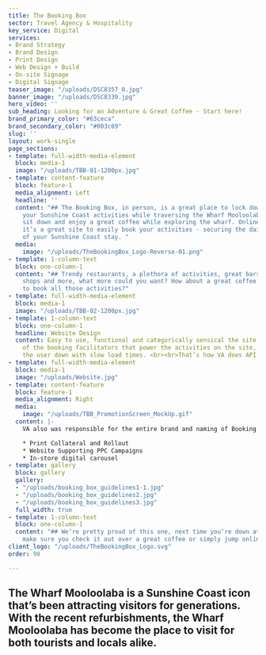 ```yaml
---
title: The Booking Box
sector: Travel Agency & Hospitality
key_service: Digital
services:
- Brand Strategy
- Brand Design
- Print Design
- Web Design + Build
- On-site Signage
- Digital Signage
teaser_image: "/uploads/DSC8357_0.jpg"
banner_image: "/uploads/DSC8339.jpg"
hero_video: ''
sub_heading: Looking for an Adventure & Great Coffee - Start here!
brand_primary_color: "#63ceca"
brand_secondary_color: "#003c69"
slug: ''
layout: work-single
page_sections:
- template: full-width-media-element
  block: media-1
  image: "/uploads/TBB-01-1200px.jpg"
- template: content-feature
  block: feature-1
  media_alignment: Left
  headline: ''
  content: "## The Booking Box, in person, is a great place to lock down and secure
    your Sunshine Coast activities while traversing the Wharf Mooloolaba, or simply
    sit down and enjoy a great coffee while exploring the wharf. Online, however,
    it’s a great site to easily book your activities - securing the daily adventures
    of your Sunshine Coast stay. "
  media:
    image: "/uploads/TheBookingBox_Logo-Reverse-01.png"
- template: 1-column-text
  block: one-column-1
  content: "## Trendy restaurants, a plethora of activities, great bars, arcades,
    shops and more, what more could you want? How about a great coffee and a place
    to book all those activities?"
- template: full-width-media-element
  block: media-1
  image: "/uploads/TBB-02-1200px.jpg"
- template: 1-column-text
  block: one-column-1
  headline: Website Design
  content: Easy to use, functional and categorically sensical the site makes the most
    of the booking facilitators that power the activities on the site, without bogging
    the user down with slow load times. <br><br>That’s how VA does API’s!
- template: full-width-media-element
  block: media-1
  image: "/uploads/Website.jpg"
- template: content-feature
  block: feature-1
  media_alignment: Right
  media:
    image: "/uploads/TBB_PromotionScreen_MockUp.gif"
  content: |-
    VA also was responsible for the entire brand and naming of Booking Box. From conception through to the custom hanging sign.

    * Print Collateral and Rollout
    * Website Supporting PPC Campaigns
    * In-store digital carousel
- template: gallery
  block: gallery
  gallery:
  - "/uploads/booking_box_guidelines1-1.jpg"
  - "/uploads/booking_box_guidelines2.jpg"
  - "/uploads/booking_box_guidelines3.jpg"
  full_width: true
- template: 1-column-text
  block: one-column-1
  content: "## We’re pretty proud of this one, next time you’re down at the Wharf
    make sure you check it out over a great coffee or simply jump online."
client_logo: "/uploads/TheBookingBox_Logo.svg"
order: 90

---
```

## The Wharf Mooloolaba is a Sunshine Coast icon that’s been attracting visitors for generations. With the recent refurbishments, the Wharf Mooloolaba has become the place to visit for both tourists and locals alike. 